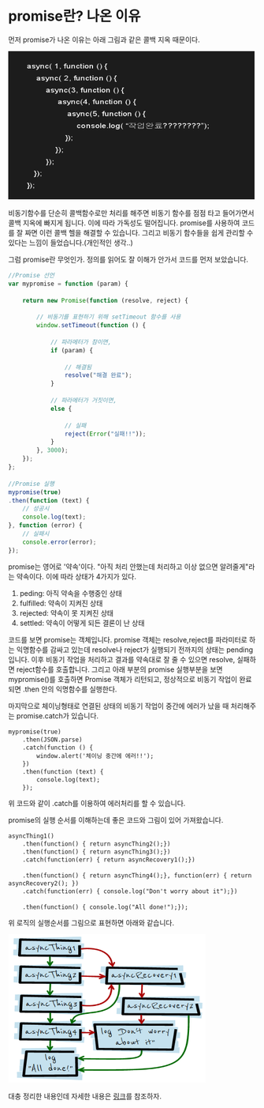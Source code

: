 # promise란? 나온 이유

먼저 promise가 나온 이유는 아래 그림과 같은 콜백 지옥 때문이다.

<img src='./imgs/2666924E5603E1C135.png' width=500 height=300>

비동기함수를 단순히 콜백함수로만 처리를 해주면 비동기 함수를 점점 타고 들어가면서 콜백 지옥에 빠지게 됩니다. 이에 따라 가독성도 떨어집니다.
promise를 사용하여 코드를 잘 짜면 이런 콜백 헬을 해결할 수 있습니다.
그리고 비동기 함수들을 쉽게 관리할 수 있다는 느낌이 들었습니다.(개인적인 생각..)

그럼 promise란 무엇인가.
정의를 읽어도 잘 이해가 안가서 코드를 먼저 보았습니다.

``` javascript
//Promise 선언
var mypromise = function (param) {

	return new Promise(function (resolve, reject) {

		// 비동기를 표현하기 위해 setTimeout 함수를 사용 
		window.setTimeout(function () {

			// 파라메터가 참이면, 
			if (param) {

				// 해결됨 
				resolve("해결 완료");
			}

			// 파라메터가 거짓이면, 
			else {

				// 실패 
				reject(Error("실패!!"));
			}
		}, 3000);
	});
};

//Promise 실행
mypromise(true)
.then(function (text) {
	// 성공시
	console.log(text);
}, function (error) {
	// 실패시 
	console.error(error);
});
```
promise는 영어로 '약속'이다. "아직 처리 안했는데 처리하고 이상 없으면 알려줄게"라는 약속이다. 이에 따라 상태가 4가지가 있다.
1. peding: 아직 약속을 수행중인 상태
2. fulfilled: 약속이 지켜진 상태
3. rejected: 약속이 못 지켜진 상태
4. settled: 약속이 어떻게 되든 결론이 난 상태

코드를 보면 promise는 객체입니다. promise 객체는 resolve,reject를 파라미터로 하는 익명함수를 감싸고 있는데 resolve나 reject가 실행되기 전까지의 상태는 pending입니다. 이후 비동기 작업을 처리하고 결과를 약속대로 잘 줄 수 있으면 resolve, 실패하면 reject함수를 호출합니다.
그리고 아래 부분의 promise 실행부분을 보면 mypromise()를 호출하면 Promise 객체가 리턴되고, 정상적으로 비동기 작업이 완료되면 .then 안의 익명함수를 실행한다.

마지막으로 체이닝형태로 연결된 상태의 비동기 작업이 중간에 에러가 났을 때 처리해주는 promise.catch가 있습니다.
```
mypromise(true)
	.then(JSON.parse)
	.catch(function () { 
		window.alert('체이닝 중간에 에러!!');
	})
	.then(function (text) {
		console.log(text);
	});
```
위 코드와 같이 .catch를 이용하여 에러처리를 할 수 있습니다.

promise의 실행 순서를 이해하는데 좋은 코드와 그림이 있어 가져왔습니다.

```
asyncThing1()
	.then(function() { return asyncThing2();})
	.then(function() { return asyncThing3();})
	.catch(function(err) { return asyncRecovery1();})

	.then(function() { return asyncThing4();}, function(err) { return asyncRecovery2(); })
	.catch(function(err) { console.log("Don't worry about it");})

	.then(function() { console.log("All done!");});
  ```
위 로직의 실행순서를 그림으로 표현하면 아래와 같습니다.

<img src="./imgs/로직.png" width=400 height=300> 
  
대충 정리한 내용인데 자세한 내용은 [링크](https://programmingsummaries.tistory.com/325)를 참조하자.
